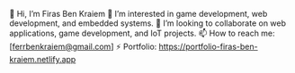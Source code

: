 👋 Hi, I’m Firas Ben Kraiem
👀 I’m interested in game development, web development, and embedded systems.
💞️ I’m looking to collaborate on web applications, game development, and IoT projects.
📫 How to reach me: [ferrbenkraiem@gmail.com]
⚡ Portfolio: https://portfolio-firas-ben-kraiem.netlify.app


<!---
Ferrbk/Ferrbk is a ✨ special ✨ repository because its `README.md` (this file) appears on your GitHub profile.
You can click the Preview link to take a look at your changes.
--->
